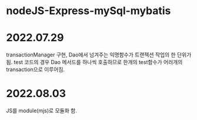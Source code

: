 # nodeJS-Express-mySql-mybatis
# 2022.07.29
transactionManager 구현,
Dao에서 넘겨주는 익명함수가 트랜젝션 작업의 한 단위가 됨. 
test 코드의 경우 Dao 메서드를 하나씩 호출하므로 한개의 test함수가 어러개의 transaction으로 이루어짐.
#  2022.08.03
JS를 module(mjs)로 모듈화 함.
